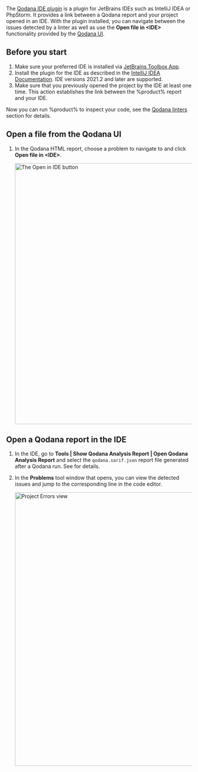 [//]: # (title: Qodana IDE plugin)

The [Qodana IDE plugin](https://plugins.jetbrains.com/plugin/16938-qodana) is a plugin for JetBrains IDEs such as IntelliJ IDEA or PhpStorm. It provides a link between a Qodana report and your project opened in an IDE. With the plugin installed, you can navigate between the issues detected by a linter as well as use the **Open file in \<IDE\>** functionality provided by the [Qodana UI](ui-overview.md).

## Before you start

1. Make sure your preferred IDE is installed via [JetBrains Toolbox App](https://www.jetbrains.com/toolbox-app/).
2. Install the plugin for the IDE as described in the [IntelliJ IDEA Documentation](https://www.jetbrains.com/help/idea/?Managing_Plugins). IDE versions 2021.2 and later are supported.
3. Make sure that you previously opened the project by the IDE at least one time. This action establishes the link 
between the %product% report and your IDE.    

Now you can run %product% to inspect your code, see the [Qodana linters](linters.md) section for details.

## Open a file from the Qodana UI 

1. In the Qodana HTML report, choose a problem to navigate to and click **Open file in \<IDE\>**.

   <img src="qd-report-open-in-ide.png" dark-src="qd-report-open-in-ide_dark.png" alt="The Open in IDE button" width="706" border-effect="line"/>

## Open a Qodana report in the IDE

1. In the IDE, go to **Tools | Show Qodana Analysis Report | Open Qodana Analysis Report** and select the 
`qodana.sarif.json` report file generated after a Qodana run. See [](qodana-inspection-output.md) for details.
2. In the **Problems** tool window that opens, you can view the detected issues and jump to the corresponding line in the code editor.

    <img src="qd-ide-plugin-project-errors.png" alt="Project Errors view" width="740" border-effect="line"/>